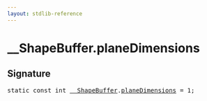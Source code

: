 ```yaml
---
layout: stdlib-reference
---
```


# __ShapeBuffer.planeDimensions

## Signature
<pre>
<span class='code_keyword'>static</span> <span class='code_keyword'>const</span> <span class="code_keyword">int</span> <a href="../types/0_shapebuffer-027/index.html" class="code_type">__ShapeBuffer</a>.<a href="planedimensions-5.html" class="code_var">planeDimensions</a> = 1;
</pre>

